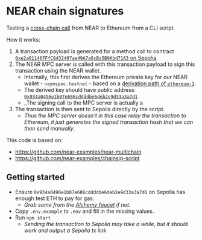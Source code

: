 # NEAR chain signatures

Testing a [cross-chain call](https://docs.near.org/build/chain-abstraction/chain-signatures/) from NEAR to Ethereum from a CLI script.

How it works:

1. A transaction payload is generated for a method call to contract [`0xe2a01146FFfC8432497ae49A7a6cBa5B9Abd71A3` on Sepolia](https://sepolia.etherscan.io/address/0xe2a01146FFfC8432497ae49A7a6cBa5B9Abd71A3). 
2. The NEAR MPC server is called with this transaction payload to sign this transaction using the NEAR wallet.
    * Internally, this first derives the Ethereum private key for our NEAR wallet - `naymspoc.testnet` - based on a [derivation path of `ethereum-1`](https://docs.near.org/build/chain-abstraction/chain-signatures#1-deriving-the-foreign-address).
    * The derived key should have public address: [`0x934a0496e1b07e686cddddbe6deb2e9d33a3a7d1`](https://sepolia.etherscan.io/address/0x934a0496e1b07e686cddddbe6deb2e9d33a3a7d1)
    * _The signing call to the MPC server is actually a 
3. The transaction is then sent to Sepolia directly by the script.
    * _Thus the MPC server doesn't in this case relay the transaction to Ethereum, it just generates the signed transaction hash that we can then send manually_.


This code is based on:
* https://github.com/near-examples/near-multichain
* https://github.com/near-examples/chainsig-script

## Getting started

* Ensure `0x934a0496e1b07e686cddddbe6deb2e9d33a3a7d1` on Sepolia has enough test ETH to pay for gas.
  * _Grab some from the [Alchemy faucet](https://www.alchemy.com/faucets/ethereum-sepolia) if not._
* Copy `.env.example` to `.env` and fill in the missing values.
* Run `npm start`
  * _Sending the transaction to Sepolia may take a while, but it should work and output a Sepolia tx link_
